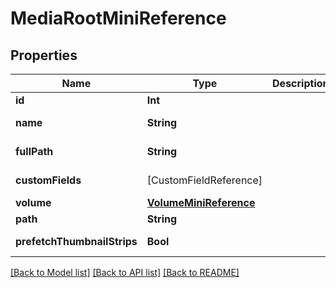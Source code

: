 # MediaRootMiniReference

## Properties

Name | Type | Description | Notes
------------ | ------------- | ------------- | -------------
**id** | **Int** |  | 
**name** | **String** |  | [optional] [readonly] 
**fullPath** | **String** |  | [optional] [readonly] 
**customFields** | [CustomFieldReference] |  | [optional] [readonly] 
**volume** | [**VolumeMiniReference**](VolumeMiniReference.md) |  | 
**path** | **String** |  | [optional] 
**prefetchThumbnailStrips** | **Bool** |  | [optional] [readonly] 

[[Back to Model list]](../README.md#documentation-for-models) [[Back to API list]](../README.md#documentation-for-api-endpoints) [[Back to README]](../README.md)


